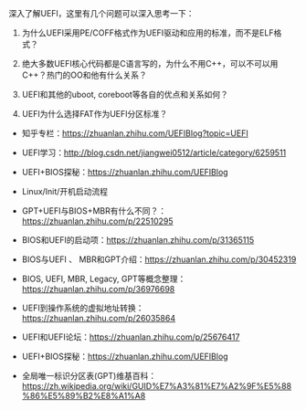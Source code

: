 深入了解UEFI，这里有几个问题可以深入思考一下：

1. 为什么UEFI采用PE/COFF格式作为UEFI驱动和应用的标准，而不是ELF格式？

2. 绝大多数UEFI核心代码都是C语言写的，为什么不用C++，可以不可以用C++？热门的OO和他有什么关系？

3. UEFI和其他的uboot, coreboot等各自的优点和关系如何？

4. UEFI为什么选择FAT作为UEFI分区标准？

- 知乎专栏：https://zhuanlan.zhihu.com/UEFIBlog?topic=UEFI
- UEFI学习：http://blog.csdn.net/jiangwei0512/article/category/6259511
- UEFI+BIOS探秘：https://zhuanlan.zhihu.com/UEFIBlog

- Linux/Init/开机启动流程
- GPT+UEFI与BIOS+MBR有什么不同？：https://zhuanlan.zhihu.com/p/22510295
- BIOS和UEFI的启动项：https://zhuanlan.zhihu.com/p/31365115
- BIOS与UEFI 、 MBR和GPT介绍：https://zhuanlan.zhihu.com/p/30452319
- BIOS, UEFI, MBR, Legacy, GPT等概念整理：https://zhuanlan.zhihu.com/p/36976698
- UEFI到操作系统的虚拟地址转换：https://zhuanlan.zhihu.com/p/26035864
- UEFI和UEFI论坛：https://zhuanlan.zhihu.com/p/25676417
- UEFI+BIOS探秘：https://zhuanlan.zhihu.com/UEFIBlog
- 全局唯一标识分区表(GPT)维基百科：https://zh.wikipedia.org/wiki/GUID%E7%A3%81%E7%A2%9F%E5%88%86%E5%89%B2%E8%A1%A8